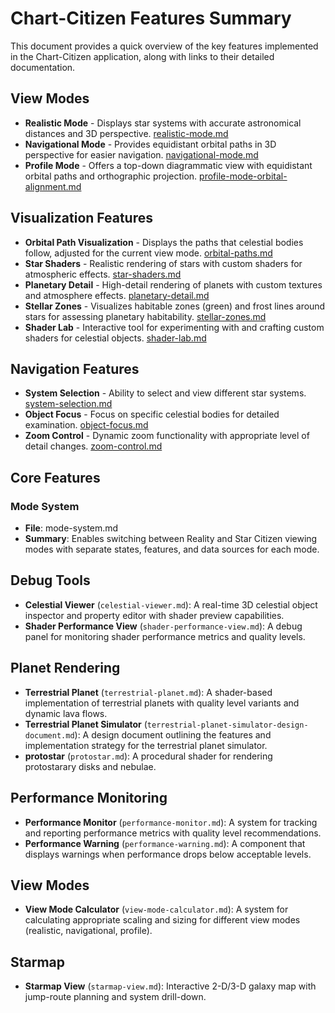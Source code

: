 # Chart-Citizen Features Summary

This document provides a quick overview of the key features implemented in the Chart-Citizen application, along with links to their detailed documentation.

## View Modes
- **Realistic Mode** - Displays star systems with accurate astronomical distances and 3D perspective. [realistic-mode.md](./realistic-mode.md)
- **Navigational Mode** - Provides equidistant orbital paths in 3D perspective for easier navigation. [navigational-mode.md](./navigational-mode.md)
- **Profile Mode** - Offers a top-down diagrammatic view with equidistant orbital paths and orthographic projection. [profile-mode-orbital-alignment.md](./profile-mode-orbital-alignment.md)

## Visualization Features
- **Orbital Path Visualization** - Displays the paths that celestial bodies follow, adjusted for the current view mode. [orbital-paths.md](./orbital-paths.md)
- **Star Shaders** - Realistic rendering of stars with custom shaders for atmospheric effects. [star-shaders.md](./star-shaders.md)
- **Planetary Detail** - High-detail rendering of planets with custom textures and atmosphere effects. [planetary-detail.md](./planetary-detail.md)
- **Stellar Zones** - Visualizes habitable zones (green) and frost lines around stars for assessing planetary habitability. [stellar-zones.md](./stellar-zones.md)
- **Shader Lab** - Interactive tool for experimenting with and crafting custom shaders for celestial objects. [shader-lab.md](./shader-lab.md)

## Navigation Features
- **System Selection** - Ability to select and view different star systems. [system-selection.md](./system-selection.md)
- **Object Focus** - Focus on specific celestial bodies for detailed examination. [object-focus.md](./object-focus.md)
- **Zoom Control** - Dynamic zoom functionality with appropriate level of detail changes. [zoom-control.md](./zoom-control.md)

## Core Features

### Mode System
- **File**: mode-system.md
- **Summary**: Enables switching between Reality and Star Citizen viewing modes with separate states, features, and data sources for each mode.

## Debug Tools
- **Celestial Viewer** (`celestial-viewer.md`): A real-time 3D celestial object inspector and property editor with shader preview capabilities.
- **Shader Performance View** (`shader-performance-view.md`): A debug panel for monitoring shader performance metrics and quality levels.

## Planet Rendering
- **Terrestrial Planet** (`terrestrial-planet.md`): A shader-based implementation of terrestrial planets with quality level variants and dynamic lava flows.
- **Terrestrial Planet Simulator** (`terrestrial-planet-simulator-design-document.md`): A design document outlining the features and implementation strategy for the terrestrial planet simulator.
- **protostar** (`protostar.md`): A procedural shader for rendering protostarary disks and nebulae.

## Performance Monitoring
- **Performance Monitor** (`performance-monitor.md`): A system for tracking and reporting performance metrics with quality level recommendations.
- **Performance Warning** (`performance-warning.md`): A component that displays warnings when performance drops below acceptable levels.

## View Modes
- **View Mode Calculator** (`view-mode-calculator.md`): A system for calculating appropriate scaling and sizing for different view modes (realistic, navigational, profile).

## Starmap
- **Starmap View** (`starmap-view.md`): Interactive 2-D/3-D galaxy map with jump-route planning and system drill-down. 